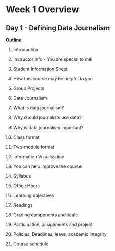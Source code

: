 # Week 1 Overview

## Day 1 - Defining Data Journalism

**Outline**

1. Introduction
  1. Instructor Info - You are special to me!
  2. Student Information Sheet
  3. How this course may be helpful to you
  4. Group Projects

2. Data Journalism
  1. What is data journalism?
  2. Why should journalists use data?
  3. Why is data journalism important?

3. Class format
  1. Two-module format
  2. Information Visualization
  3. You can help improve the course!

4. Syllabus
  1. Office Hours
  2. Learning objectives
  3. Readings
  4. Grading components and scale
  5. Participation, assignments and project
  6. Policies: Deadlines, leave, academic integrity
  7. Course schedule

